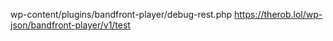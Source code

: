wp-content/plugins/bandfront-player/debug-rest.php
https://therob.lol/wp-json/bandfront-player/v1/test
